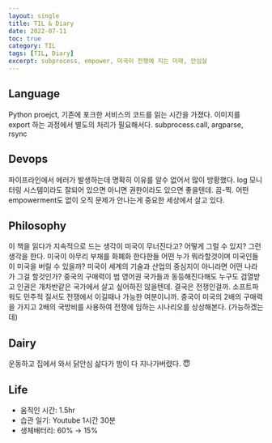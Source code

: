 ```yaml
---
layout: single
title: TIL & Diary
date: 2022-07-11
toc: true
category: TIL
tags: [TIL, Diary]
excerpt: subprocess, empower, 미국이 전쟁에 지는 미래, 안심살
---
```

## Language  
Python proejct, 기존에 포크한 서비스의 코드를 읽는 시간을 가졌다. 이미지를 export 하는 과정에서 별도의 처리가 필요해서다. subprocess.call, argparse, rsync

## Devops  
파이프라인에서 에러가 발생하는데 명확히 이유를 알수 없어서 많이 방황했다. log 모니터링 시스템이라도 잘되어 있으면 아니면 권한이라도 있으면 좋을텐데. 끔-찍. 어떤 empowerment도 없이 오직 문제가 안나는게 중요한 세상에서 살고 있다.

## Philosophy  
이 책을 읽다가 지속적으로 드는 생각이 미국이 무너진다고? 어떻게 그럴 수 있지? 그런 생각을 한다. 미국이 아무리 부채를 화폐화 한다한들 어떤 누가 뭐라할것이며 미국인들이 미국을 버릴 수 있을까? 미국이 세계의 기술과 산업의 중심지이 아니라면 어떤 나라가 그걸 할것인가? 중국의 구매력이 범 영어권 국가들과 동등해진다해도 누구도 검열받고 인권은 개차반같은 국가에서 살고 싶어하진 않을텐데. 결국은 전쟁인걸까. 소프트파워도 민주적 질서도 전쟁에서 이길때나 가능한 여분이니까. 중국이 미국의 2배의 구매력을 가지고 2배의 국방비를 사용하여 전쟁에 임하는 시나리오를 상상해본다. (가능하겠는데)

## Dairy  
운동하고 집에서 와서 닭안심 삶다가 밤이 다 지나가버렸다. 😇

## Life  
- 움직인 시간: 1.5hr
- 습관 일기: Youtube 1시간 30분
- 생체배터리: 60% → 15%
